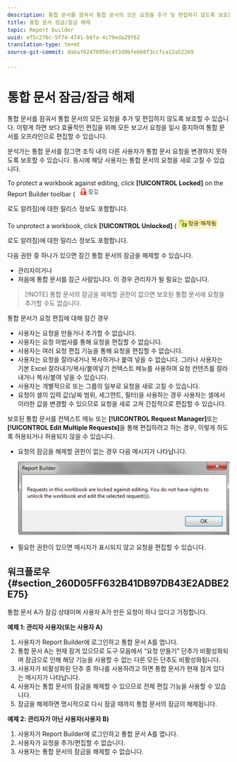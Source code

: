 ```yaml
---
description: 통합 문서를 잠궈서 통합 문서의 모든 요청을 추가 및 편집하지 않도록 보호할 수 있습니다. 이렇게 하면 보다 효율적인 편집을 위해 모든 보고서 요청을 일시 중지하여 통합 문서를 오프라인으로 편집할 수 있습니다.
title: 통합 문서 잠금/잠금 해제
topic: Report builder
uuid: ef5c276c-5f74-4741-b6fa-4c79eda29f62
translation-type: tm+mt
source-git-commit: dabaf6247695bc4f3d9bfe668f3ccfca12a52269

---
```



# 통합 문서 잠금/잠금 해제

통합 문서를 잠궈서 통합 문서의 모든 요청을 추가 및 편집하지 않도록 보호할 수 있습니다. 이렇게 하면 보다 효율적인 편집을 위해 모든 보고서 요청을 일시 중지하여 통합 문서를 오프라인으로 편집할 수 있습니다.

분석가는 통합 문서를 잠그면 조직 내의 다른 사용자가 통합 문서 요청을 변경하지 못하도록 보호할 수 있습니다. 동시에 해당 사용자는 통합 문서의 요청을 새로 고칠 수 있습니다.

To protect a workbook against editing, click **[!UICONTROL Locked]** on the Report Builder toolbar ( ![](assets/locked_icon.png)

로도 알려짐)에 대한 릴리스 정보도 포함합니다.

To unprotect a workbook, click **[!UICONTROL Unlocked]** ( ![](assets/unlocked_icon.png)

로도 알려짐)에 대한 릴리스 정보도 포함합니다.

다음 권한 중 하나가 있으면 잠긴 통합 문서의 잠금을 해제할 수 있습니다.

* 관리자이거나
* 처음에 통합 문서를 잠근 사람입니다. 이 경우 관리자가 될 필요는 없습니다.

>[!NOTE] 통합 문서의 잠금을 해제할 권한이 없으면 보호된 통합 문서에 요청을 추가할 수도 없습니다.

통합 문서가 요청 편집에 대해 잠긴 경우

* 사용자는 요청을 만들거나 추가할 수 없습니다.
* 사용자는 요청 마법사를 통해 요청을 편집할 수 없습니다.
* 사용자는 여러 요청 편집 기능을 통해 요청을 편집할 수 없습니다.
* 사용자는 요청을 잘라내거나 복사하거나 붙여 넣을 수 없습니다. 그러나 사용자는 기본 Excel 잘라내기/복사/붙여넣기 컨텍스트 메뉴를 사용하여 요청 컨텐츠를 잘라내거나 복사/붙여 넣을 수 있습니다.
* 사용자는 개별적으로 또는 그룹의 일부로 요청을 새로 고칠 수 있습니다.
* 요청이 셀의 입력 값(날짜 범위, 세그먼트, 필터)을 사용하는 경우 사용자는 셀에서 이러한 값을 변경할 수 있으므로 요청을 새로 고쳐 간접적으로 편집할 수 있습니다.

보호된 통합 문서를 컨텍스트 메뉴 또는 **[!UICONTROL Request Manager]**&#x200B;또는 **[!UICONTROL Edit Multiple Requests]**&#x200B;을 통해 편집하려고 하는 경우, 이렇게 하도록 허용되거나 허용되지 않을 수 있습니다.

* 요청의 잠금을 해제할 권한이 없는 경우 다음 메시지가 나타납니다.

   ![](assets/locked_workbook_error.png)

* 필요한 권한이 있으면 메시지가 표시되지 않고 요청을 편집할 수 있습니다.

## 워크플로우 {#section_260D05FF632B41DB97DB43E2ADBE2E75}

통합 문서 A가 잠김 상태이며 사용자 A가 만든 요청이 하나 있다고 가정합니다.

**예제 1: 관리자 사용자(또는 사용자 A)**

1. 사용자가 Report Builder에 로그인하고 통합 문서 A를 엽니다.
1. 통합 문서 A는 현재 잠겨 있으므로 도구 모음에서 “요청 만들기” 단추가 비활성화되며 잠금으로 인해 해당 기능을 사용할 수 없는 다른 모든 단추도 비활성화됩니다.
1. 사용자가 비활성화된 단추 중 하나를 사용하려고 하면 통합 문서가 현재 잠겨 있다는 메시지가 나타납니다.
1. 사용자는 통합 문서의 잠금을 해제할 수 있으므로 전체 편집 기능을 사용할 수 있습니다.
1. 잠금을 해제하면 명시적으로 다시 잠글 때까지 통합 문서의 잠금이 해제됩니다.

**예제 2: 관리자가 아닌 사용자(사용자 B)**

1. 사용자가 Report Builder에 로그인하고 통합 문서 A를 엽니다.
1. 사용자가 요청을 추가/편집할 수 없습니다.
1. 사용자는 통합 문서의 잠금을 해제할 수 없습니다.

